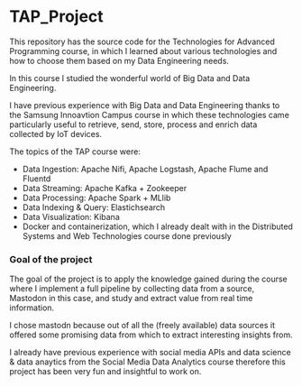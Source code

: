 # TAP_Project

This repository has the source code for the Technologies for Advanced Programming course, in which I learned about various technologies and 
how to choose them based on my Data Engineering needs.

In this course I studied the wonderful world of Big Data and Data Engineering.

I have previous experience with Big Data and Data Engineering thanks to the Samsung Innoavtion Campus course in which these technologies
came particularly useful to retrieve, send, store, process and enrich data collected by IoT devices.

The topics of the TAP course were:

- Data Ingestion: Apache Nifi, Apache Logstash, Apache Flume and Fluentd
- Data Streaming: Apache Kafka + Zookeeper
- Data Processing: Apache Spark + MLlib
- Data Indexing & Query: Elastichsearch
- Data Visualization: Kibana
- Docker and containerization, which I already dealt with in the Distributed Systems and Web Technologies course done previously

### Goal of the project

The goal of the project is to apply the knowledge gained during the course where I implement a full pipeline by collecting data from a source, Mastodon in this case, and study and extract value from real time information.

I chose mastodn because out of all the (freely available) data sources it offered some promising data from which to extract interesting insights from.

I already have previous experience with social media APIs and data science & data anaytics from the Social Media Data Analytics course
therefore this project has been very fun and insightful to work on.
